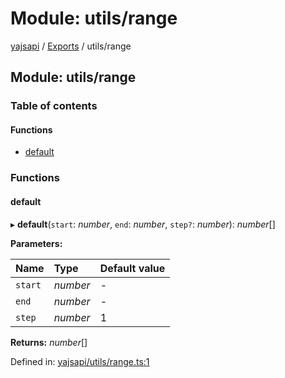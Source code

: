 # Module: utils/range

[yajsapi](../yajsapi.md) / [Exports](./) / utils/range

## Module: utils/range

### Table of contents

#### Functions

* [default](utils_range.md#default)

### Functions

#### default

▸ **default**\(`start`: _number_, `end`: _number_, `step?`: _number_\): _number_\[\]

**Parameters:**

| Name | Type | Default value |
| :--- | :--- | :--- |
| `start` | _number_ | - |
| `end` | _number_ | - |
| `step` | _number_ | 1 |

**Returns:** _number_\[\]

Defined in: [yajsapi/utils/range.ts:1](https://github.com/golemfactory/yajsapi/blob/289a25a/yajsapi/utils/range.ts#L1)

